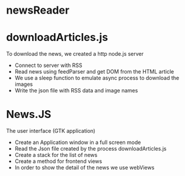 # newsReader

# downloadArticles.js

To download the news, we created a http node.js server 

-	Connect to server with RSS 
-	Read news using feedParser and get DOM from the HTML article 
-	We use a sleep function to emulate async process to download the images 
-	Write the json file with RSS data and image names 

# News.JS

The user interface (GTK application) 

- Create an Application window in a full screen mode 
- Read the Json file created by the process downloadArticles.js
- Create a stack for the list of news
- Create a method for frontend views
- In order to show the detail of the news we use webViews  

